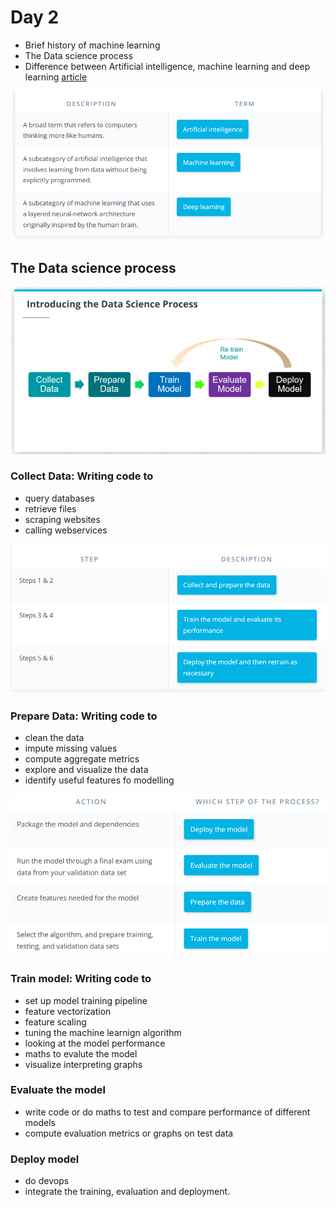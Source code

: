# Day 2

* Brief history of machine learning
* The Data science process
* Difference between Artificial intelligence, machine learning and deep learning [article](https://blogs.nvidia.com/blog/2016/07/29/whats-difference-artificial-intelligence-machine-learning-deep-learning-ai/)

![Screenshot](ud1.PNG)

## The Data science process
![Screenshot](ud2.PNG)
### Collect Data: Writing code to
* query databases
* retrieve files
* scraping websites
* calling webservices

![Screenshot](ud3.PNG)

### Prepare Data: Writing code to
* clean the data
* impute missing values
* compute aggregate metrics
* explore and visualize the data
* identify useful features fo modelling

![Screenshot](ud4.PNG)

### Train model: Writing code to
* set up model training pipeline
* feature vectorization
* feature scaling
* tuning the machine learnign algorithm
* looking at the model performance
* maths to evalute the model 
* visualize interpreting graphs

### Evaluate the model
* write code or do maths to test and compare performance of different models
* compute evaluation metrics or graphs on test data

### Deploy model
* do devops
* integrate the training, evaluation and deployment.
